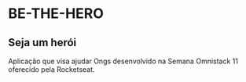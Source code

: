 # BE-THE-HERO
## Seja um herói

Aplicação que visa ajudar Ongs desenvolvido na Semana Omnistack 11 oferecido pela Rocketseat.


